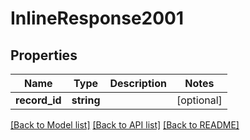 # InlineResponse2001

## Properties
Name | Type | Description | Notes
------------ | ------------- | ------------- | -------------
**record_id** | **string** |  | [optional] 

[[Back to Model list]](../README.md#documentation-for-models) [[Back to API list]](../README.md#documentation-for-api-endpoints) [[Back to README]](../README.md)


